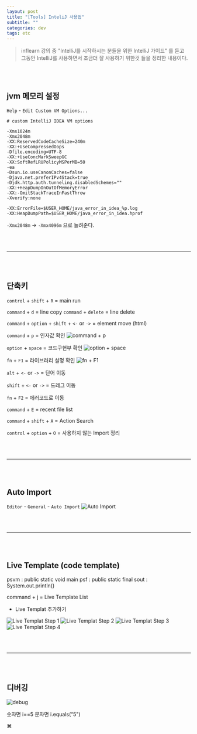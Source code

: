 ```yaml
---
layout: post
title: "[Tools] InteliJ 사용법"
subtitle: ""
categories: dev
tags: etc
---
```




> inflearn 강의 중 "IntelliJ를 시작하시는 분들을 위한 IntelliJ 가이드" 를 듣고  
> 그동안 IntelliJ를 사용하면서 조금더 잘 사용하기 위한것 들을 정리한 내용이다. 


<br><br>


jvm 메모리 설정
-----

`Help` - `Edit Custom VM Options...`

```
# custom IntelliJ IDEA VM options

-Xms1024m
-Xmx2048m
-XX:ReservedCodeCacheSize=240m
-XX:+UseCompressedOops
-Dfile.encoding=UTF-8
-XX:+UseConcMarkSweepGC
-XX:SoftRefLRUPolicyMSPerMB=50
-ea
-Dsun.io.useCanonCaches=false
-Djava.net.preferIPv4Stack=true
-Djdk.http.auth.tunneling.disabledSchemes=""
-XX:+HeapDumpOnOutOfMemoryError
-XX:-OmitStackTraceInFastThrow
-Xverify:none

-XX:ErrorFile=$USER_HOME/java_error_in_idea_%p.log
-XX:HeapDumpPath=$USER_HOME/java_error_in_idea.hprof
```

`-Xmx2048m` -> `-Xmx4096m` 으로 늘려준다.



<br><br>

---

<br><br>



단축키
-----

`control` + `shift` + `R` = main run

`command` + `d` = line copy
`command` + `delete` = line delete

`command` + `option` + `shift` + `<-` or `->` = element move (html)

`command` + `p` = 인자값 확인
![command + p]({{site.url}}/assets/img/post/dev-etc/2019-09-23-dev-etc-intelij-how-to-use/intelij-shortcut-command-p.png "command + p")

`option` + `space` = 코드구현부 확인
![option + space]({{site.url}}/assets/img/post/dev-etc/2019-09-23-dev-etc-intelij-how-to-use/intelij-shortcut-option-space.png "option + space")

`fn` + `F1` = 라이브러리 설명 확인
![fn + F1]({{site.url}}/assets/img/post/dev-etc/2019-09-23-dev-etc-intelij-how-to-use/intelij-shortcut-fn-f1.png "fn + F1")

`alt` + `<-` or `->` = 단어 이동

`shift` + `<-` or `->` = 드레그 이동

`fn` + `F2` = 에러코드로 이동

`command` + `E` = recent file list

`command` + `shift` + `A` = Action Search

`control` + `option` + `O` = 사용하지 않는 Import 정리



<br><br>

---

<br><br>



Auto Import
-----

`Editor` - `General` - `Auto Import`
![Auto Import]({{site.url}}/assets/img/post/dev-etc/2019-09-23-dev-etc-intelij-how-to-use/intelij-auto-import.png "Auto Import")



<br><br>

---

<br><br>



Live Template (code template)
-----

psvm : public static void main
psf : public static final
sout : System.out.println()

command + j = Live Template List

* Live Templat 추가하기

![Live Templat Step 1]({{site.url}}/assets/img/post/dev-etc/2019-09-23-dev-etc-intelij-how-to-use/intelij-live-templat-step-1.png "Live Templat Step 1")
![Live Templat Step 2]({{site.url}}/assets/img/post/dev-etc/2019-09-23-dev-etc-intelij-how-to-use/intelij-live-templat-step-2.png "Live Templat Step 2")
![Live Templat Step 3]({{site.url}}/assets/img/post/dev-etc/2019-09-23-dev-etc-intelij-how-to-use/intelij-live-templat-step-3.png "Live Templat Step 3")
![Live Templat Step 4]({{site.url}}/assets/img/post/dev-etc/2019-09-23-dev-etc-intelij-how-to-use/intelij-live-templat-step-4.png "Live Templat Step 4")



<br><br>

---

<br><br>



디버깅
-----

![debug]({{site.url}}/assets/img/post/dev-etc/2019-09-23-dev-etc-intelij-how-to-use/intelij-debug-add-option.png "debug")

숫자면 i==5
문자면 i.equals(“5")

⌘